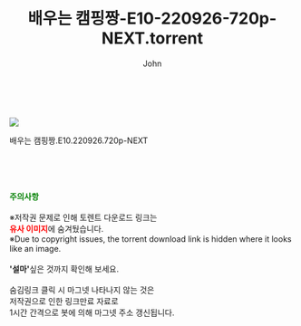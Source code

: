 ﻿---
layout: post
title:  "    배우는 캠핑짱-E10-220926-720p-NEXT.torrent"
author: John
categories: [ TV ]
tags: [  ]
image: https://torrentrj55.com/uploadfile/full/91ad2ab896f6afd1b86509e3c228e94c5f3704c0.jpg 
description: "    배우는 캠핑짱-E10-220926-720p-NEXT torrent 정보 공유"
toc: true
toc_sticky: true
---

<br>
<p><img src="https://torrentrj55.com/uploadfile/full/91ad2ab896f6afd1b86509e3c228e94c5f3704c0.jpg"/></p>
 배우는 캠핑짱.E10.220926.720p-NEXT  
    
<br><br><br>
<p data-ke-size="size16"><b><span style="color: green;">주의사항</span></b><br /><br />※저작권 문제로 인해 토렌트 다운로드 링크는<br /><b><span style="color: red;">유사 이미지</span></b>에 숨겨뒀습니다.<br />※Due to copyright issues, the torrent download link is hidden where it looks like an image.<br /><br /><b>'설마'</b>싶은 것까지 확인해 보세요.<br /><br />숨김링크 클릭 시 마그넷 나타나지 않는 것은<br />저작권으로 인한 링크만료 자료로<br />1시간 간격으로 봇에 의해 마그넷 주소 갱신됩니다.</p>
